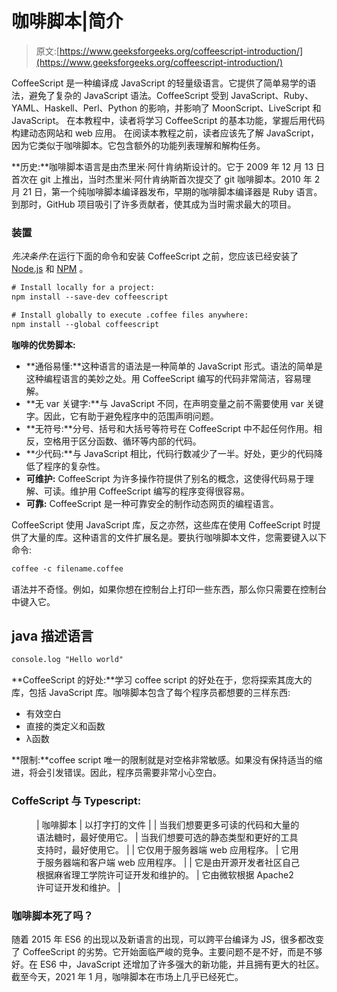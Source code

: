 # 咖啡脚本|简介

> 原文:[https://www.geeksforgeeks.org/coffeescript-introduction/](https://www.geeksforgeeks.org/coffeescript-introduction/)

CoffeeScript 是一种编译成 JavaScript 的轻量级语言。它提供了简单易学的语法，避免了复杂的 JavaScript 语法。CoffeeScript 受到 JavaScript、Ruby、YAML、Haskell、Perl、Python 的影响，并影响了 MoonScript、LiveScript 和 JavaScript。
在本教程中，读者将学习 CoffeeScript 的基本功能，掌握后用代码构建动态网站和 web 应用。
在阅读本教程之前，读者应该先了解 JavaScript，因为它类似于咖啡脚本。它包含额外的功能列表理解和解构任务。

**历史:**咖啡脚本语言是由杰里米·阿什肯纳斯设计的。它于 2009 年 12 月 13 日首次在 git 上推出，当时杰里米·阿什肯纳斯首次提交了 git 咖啡脚本。2010 年 2 月 21 日，第一个纯咖啡脚本编译器发布，早期的咖啡脚本编译器是 Ruby 语言。到那时，GitHub 项目吸引了许多贡献者，使其成为当时需求最大的项目。

### 装置

*先决条件*:在运行下面的命令和安装 CoffeeScript 之前，您应该已经安装了 [Node.js](https://www.geeksforgeeks.org/introduction-to-nodejs/) 和 [NPM](https://www.geeksforgeeks.org/node-js-npm-node-package-manager/) 。

```html
# Install locally for a project:
npm install --save-dev coffeescript

# Install globally to execute .coffee files anywhere:
npm install --global coffeescript
```

**咖啡的优势脚本:**

*   **通俗易懂:**这种语言的语法是一种简单的 JavaScript 形式。语法的简单是这种编程语言的美妙之处。用 CoffeeScript 编写的代码非常简洁，容易理解。
*   **无 var 关键字:**与 JavaScript 不同，在声明变量之前不需要使用 var 关键字。因此，它有助于避免程序中的范围声明问题。
*   **无符号:**分号、括号和大括号等符号在 CoffeeScript 中不起任何作用。相反，空格用于区分函数、循环等内部的代码。
*   **少代码:**与 JavaScript 相比，代码行数减少了一半。好处，更少的代码降低了程序的复杂性。
*   **可维护:** CoffeeScript 为许多操作符提供了别名的概念，这使得代码易于理解、可读。维护用 CoffeeScript 编写的程序变得很容易。
*   **可靠:** CoffeeScript 是一种可靠安全的制作动态网页的编程语言。

CoffeeScript 使用 JavaScript 库，反之亦然，这些库在使用 CoffeeScript 时提供了大量的库。这种语言的文件扩展名是。要执行咖啡脚本文件，您需要键入以下命令:

```html
coffee -c filename.coffee
```

语法并不奇怪。例如，如果你想在控制台上打印一些东西，那么你只需要在控制台中键入它。

## java 描述语言

```html
console.log "Hello world"
```

**CoffeeScript 的好处:**学习 coffee script 的好处在于，您将探索其庞大的库，包括 JavaScript 库。咖啡脚本包含了每个程序员都想要的三样东西:

*   有效空白
*   直接的类定义和函数
*   λ函数

**限制:**coffee script 唯一的限制就是对空格非常敏感。如果没有保持适当的缩进，将会引发错误。因此，程序员需要非常小心空白。

### CoffeScript 与 Typescript:

<figure class="table">

| 咖啡脚本 | 以打字打的文件 |
| 当我们想要更多可读的代码和大量的语法糖时，最好使用它。 | 当我们想要可选的静态类型和更好的工具支持时，最好使用它。 |
| 它仅用于服务器端 web 应用程序。 | 它用于服务器端和客户端 web 应用程序。 |
| 它是由开源开发者社区自己根据麻省理工学院许可证开发和维护的。 | 它由微软根据 Apache2 许可证开发和维护。 |

</figure>

### 咖啡脚本死了吗？

随着 2015 年 ES6 的出现以及新语言的出现，可以跨平台编译为 JS，很多都改变了 CoffeeScript 的劣势。它开始面临严峻的竞争。主要问题不是不好，而是不够好。在 ES6 中，JavaScript 还增加了许多强大的新功能，并且拥有更大的社区。截至今天，2021 年 1 月，咖啡脚本在市场上几乎已经死亡。